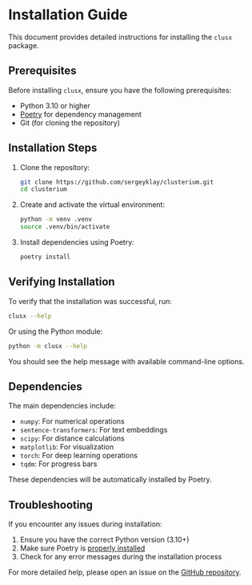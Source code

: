 # Installation Guide

This document provides detailed instructions for installing the `clusx` package.

## Prerequisites

Before installing `clusx`, ensure you have the following prerequisites:

- Python 3.10 or higher
- [Poetry](https://python-poetry.org/) for dependency management
- Git (for cloning the repository)

## Installation Steps

1. Clone the repository:
   ```bash
   git clone https://github.com/sergeyklay/clusterium.git
   cd clusterium
   ```

2. Create and activate the virtual environment:
   ```bash
   python -m venv .venv
   source .venv/bin/activate
   ```

3. Install dependencies using Poetry:
   ```bash
   poetry install
   ```

## Verifying Installation

To verify that the installation was successful, run:

```bash
clusx --help
```

Or using the Python module:

```bash
python -m clusx --help
```

You should see the help message with available command-line options.

## Dependencies

The main dependencies include:

- `numpy`: For numerical operations
- `sentence-transformers`: For text embeddings
- `scipy`: For distance calculations
- `matplotlib`: For visualization
- `torch`: For deep learning operations
- `tqdm`: For progress bars

These dependencies will be automatically installed by Poetry.

## Troubleshooting

If you encounter any issues during installation:

1. Ensure you have the correct Python version (3.10+)
2. Make sure Poetry is [properly installed](https://python-poetry.org/docs/#installing-with-the-official-installer)
3. Check for any error messages during the installation process

For more detailed help, please open an issue on the [GitHub repository](https://github.com/sergeyklay/clusterium/issues).
